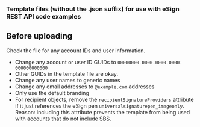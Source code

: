 ### Template files (without the .json suffix) for use with eSign REST API code examples

## Before uploading
Check the file for any account IDs and user information. 

* Change any account or user ID GUIDs to `00000000-0000-0000-0000-000000000000`
* Other GUIDs in the template file are okay.
* Change any user names to generic names
* Change any email addresses to `@example.com` addresses
* Only use the default branding
* For recipient objects, remove the `recipientSignatureProviders` attribute if it just references the eSign pen `universalsignaturepen_imageonly`. Reason: including this attribute prevents the template from being used with accounts that do not include SBS.
